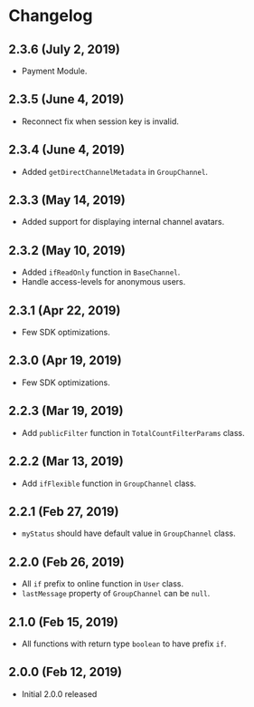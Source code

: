 Changelog
=========
## 2.3.6 (July 2, 2019)
 * Payment Module.

## 2.3.5 (June 4, 2019)
 * Reconnect fix when session key is invalid.

## 2.3.4 (June 4, 2019)
 * Added `getDirectChannelMetadata` in `GroupChannel`.

## 2.3.3 (May 14, 2019)
 * Added support for displaying internal channel avatars.

## 2.3.2 (May 10, 2019)
 * Added `ifReadOnly` function in `BaseChannel`.
 * Handle access-levels for anonymous users.

## 2.3.1 (Apr 22, 2019)
 * Few SDK optimizations.

## 2.3.0 (Apr 19, 2019)
 * Few SDK optimizations.

## 2.2.3 (Mar 19, 2019)
 * Add `publicFilter` function in `TotalCountFilterParams` class.

## 2.2.2 (Mar 13, 2019)
 * Add `ifFlexible` function in `GroupChannel` class.

## 2.2.1 (Feb 27, 2019)
 * `myStatus` should have default value in `GroupChannel` class.

## 2.2.0 (Feb 26, 2019)
 * All `if` prefix to online function in `User` class.
 * `lastMessage` property of `GroupChannel` can be `null`.

## 2.1.0 (Feb 15, 2019)
 * All functions with return type `boolean` to have prefix `if`.

## 2.0.0 (Feb 12, 2019)
 * Initial 2.0.0 released
